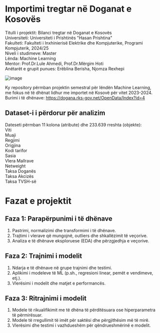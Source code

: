 # Importimi tregtar në Doganat e Kosovës

Titulli i projektit: Bilanci tregtar në Doganat e Kosovës<br>
Universiteti: Universiteti i Prishtinës "Hasan Prishtina"<br>
Fakulteti: Fakulteti i Inxhinierisë Elektrike dhe Kompjuterike, Programi Kompjuterik, 2024/25<br>
Niveli i studimeve: Master<br>
Lënda: Machine Learning<br>
Mentor: Prof.Dr.Lule Ahmedi, Prof.Dr.Mërgim Hoti<br>
Anëtarët e grupit punues: Erëblina Berisha, Njomza Rexhepi

![image](https://github.com/user-attachments/assets/9fb85b80-737f-459a-9d43-967b7e7ccff1)

Ky repository përmban projektin semestral për lëndën Machine Learning, me fokus në të dhënat lidhur me importet në Kosovë për vitet 2023-2024.
Burimi i të dhënave: https://dogana.rks-gov.net/OpenData/Index?id=4

## Dataset-i i përdorur për analizim
Dateseti përmban 11 kolona (atribute) dhe 233.639 rreshta (objekte):<br>
Viti<br>
Muaji<br>
Regjimi<br>
Origjina<br>
Kodi tarifor<br>
Sasia<br>
Vlera Mallrave<br>
Netweight<br>
Taksa Doganës<br>
Taksa Akcizës<br>
Taksa TVSH-së

# Fazat e projektit
## Faza 1: Parapërpunimi i të dhënave
1. Pastrimi, normalizimi dhe transformimi i të dhënave.<br>
2. Trajtimi i vlerave që mungojnë, outliers dhe shkallëzimit të veçorive.<br>
3. Analiza e të dhënave eksploruese (EDA) dhe përzgjedhja e veçorive.<br>

## Faza 2: Trajnimi i modelit
1. Ndarja e të dhënave në grupe trajnimi dhe testimi.<br>
2. Aplikimi i modeleve të ML (p.sh., regresioni linear, pemët e vendimeve, etj.).<br>
3. Vlerësimi i modelit dhe matjet e performancës.<br>

## Faza 3: Ritrajnimi i modelit
1. Modele të rikualifikimit me të dhëna të përditësuara ose hiperparametra të përmirësuar.<br>
2. Modele të rregullimit të imët për saktësi dhe përgjithësim më të mirë.<br>
3. Vlerësimi dhe testimi i vazhdueshëm për qëndrueshmërinë e modelit.<br>


